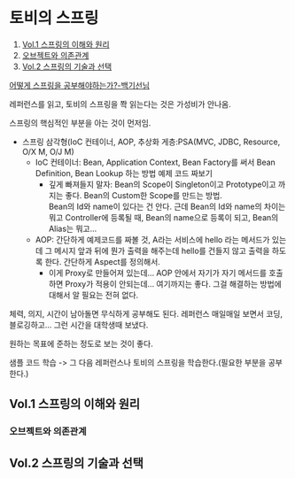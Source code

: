 # 토비의 스프링

1. [Vol.1 스프링의 이해와 원리](#Vol.1-스프링의-이해와-원리)
1. [오브젝트와 의존관계](#오브젝트와-의존관계)
1. [Vol.2 스프링의 기술과 선택](#Vol.2-스프링의-기술과-선택)

[어떻게 스프링을 공부해야하는가?-백기선님](https://youtu.be/97lYN9YW03Q)

레퍼런스를 읽고, 토비의 스프링을 쫙 읽는다는 것은 가성비가 안나옴.

스프링의 핵심적인 부분을 아는 것이 먼저임.

- 스프링 삼각형(IoC 컨테이너, AOP, 추상화 게층:PSA(MVC, JDBC, Resource, O/X M, O/J M)
  - IoC 컨테이너: Bean, Application Context, Bean Factory를 써서 Bean Definition, Bean Lookup 하는 방법 예제 코드 짜보기
    - 깊게 빠져들지 말자: Bean의 Scope이 Singleton이고 Prototype이고 까지는 좋다. Bean의 Custom한 Scope를 만드는 방법.  
      Bean의 Id와 name이 있다는 건 안다. 근데 Bean의 Id와 name의 차이는 뭐고 Controller에 등록될 때, Bean의 name으로 등록이 되고, Bean의 Alias는 뭐고...
  - AOP: 간단하게 예제코드를 짜볼 것, A라는 서비스에 hello 라는 메서드가 있는데 그 메시지 앞과 뒤에 뭔가 출력을 해주는데 hello를 건들지 않고 출력을 하도록 한다. 간단하게 Aspect를 정의해서.
    - 이게 Proxy로 만들어져 있는데... AOP 안에서 자기가 자기 메서드를 호출하면 Proxy가 적용이 안되는데... 여기까지는 좋다. 그걸 해결하는 방법에 대해서 알 필요는 전혀 없다.

체력, 의지, 시간이 남아돌면 무식하게 공부해도 된다. 레퍼런스 매일매일 보면서 코딩, 블로깅하고... 그런 시간을 대학생때 보냈다.

원하는 목표에 준하는 정도로 보는 것이 좋다.

샘플 코드 학습 -> 그 다음 레퍼런스나 토비의 스프링을 학습한다.(필요한 부분을 공부한다.)

## Vol.1 스프링의 이해와 원리

### 오브젝트와 의존관계

## Vol.2 스프링의 기술과 선택

